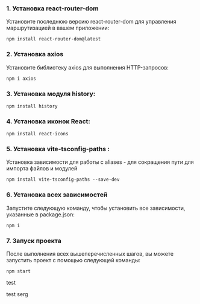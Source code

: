 ### 1. Установка react-router-dom

Установите последнюю версию react-router-dom для управления маршрутизацией в вашем приложении:

`npm install react-router-dom@latest`

### 2. Установка axios

Установите библиотеку axios для выполнения HTTP-запросов:

`npm i axios`

### 3. Установка модуля history:

`npm install history`

### 4. Установка иконок React:

`npm install react-icons`

### 5. Установка vite-tsconfig-paths :
Установка зависимости для работы с aliases - для сокращения пути для импорта файлов и модулей

`npm install vite-tsconfig-paths --save-dev`

### 6. Установка всех зависимостей

Запустите следующую команду, чтобы установить все зависимости, указанные в package.json:

`npm i`

### 7. Запуск проекта

После выполнения всех вышеперечисленных шагов, вы можете запустить проект с помощью следующей команды:

`npm start`



test

test serg
